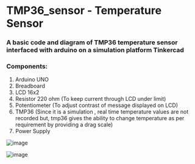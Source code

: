 # TMP36_sensor - Temperature Sensor
### A basic code and diagram of TMP36 temperature sensor interfaced with arduino on a simulation platform Tinkercad
### Components:
1. Arduino UNO
2. Breadboard
3. LCD 16x2
4. Resistor 220 ohm (To keep current through LCD under limit)
5. Potentiometer (To adjust contrast of message displayed on LCD)
6. TMP36 (Since it is a simulation , real time temperature values are not recorded but, tmp36 gives the ability to change temperature as per requirement by providing a drag scale)
7. Power Supply

![image](https://github.com/user-attachments/assets/ce6035b5-a0f4-4848-bd1c-7ecc810871b9)

![image](https://github.com/user-attachments/assets/f0d6e40c-b43b-4c7b-9ca3-1a9707147eb8)



